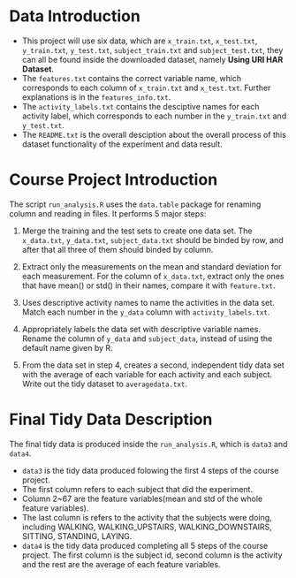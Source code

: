 # Data Introduction
- This project will use six data, which are `x_train.txt`, `x_test.txt`, `y_train.txt`, `y_test.txt`, `subject_train.txt` and `subject_test.txt`, they can all be found inside the downloaded dataset, namely **Using URI HAR Dataset**.
- The `features.txt` contains the correct variable name, which corresponds to each column of `x_train.txt` and `x_test.txt`. Further explanations is in the `features_info.txt`. 
- The `activity_labels.txt` contains the desciptive names for each activity label, which corresponds to each number in the `y_train.txt` and `y_test.txt`.
- The `README.txt` is the overall desciption about the overall process of this dataset functionality of the experiment and data result.


# Course Project Introduction
The script `run_analysis.R` uses the `data.table` package for renaming column and reading in files. It performs 5 major steps:

1. Merge the training and the test sets to create one data set.
The `x_data.txt`, `y_data.txt`, `subject_data.txt` should be binded by row, and after that all three of them should binded by column.

2. Extract only the measurements on the mean and standard deviation for each measurement. 
For the column of `x_data.txt`, extract only the ones that have mean() or std() in their names, compare it with `feature.txt`.

3. Uses descriptive activity names to name the activities in the data set.
Match each number in the `y_data` column with `activity_labels.txt`.

4. Appropriately labels the data set with descriptive variable names. 
Rename the column of `y_data` and `subject_data`, instead of using the default name given by R.

5. From the data set in step 4, creates a second, independent tidy data set with the average of each variable for each activity and each subject.   
Write out the tidy dataset to `averagedata.txt`.

# Final Tidy Data Description
The final tidy data is produced inside the `run_analysis.R`, which is `data3` and `data4`. 

- `data3` is the tidy data produced folowing the first 4 steps of the course project. 
- The first column refers to each subject that did the experiment. 
- Column 2~67 are the feature variables(mean and std of the whole feature variables).
- The last column is refers to the activity that the subjects were doing, including WALKING, WALKING_UPSTAIRS, WALKING_DOWNSTAIRS, SITTING, STANDING, LAYING.
- `data4` is the tidy data produced completing all 5 steps of the course project. The first column is the subject id, second column is the activity and the rest are the average of each feature variables. 

